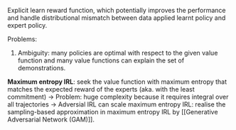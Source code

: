 Explicit learn reward function, which potentially improves the performance and handle distributional mismatch between data applied learnt policy and expert policy.

Problems:
1. Ambiguity: many policies are optimal with respect to the given value function and many value functions can explain the set of demonstrations.

**Maximum entropy IRL**: seek the value function with maximum entropy that matches the expected reward of the experts (aka. with the least commitment)
-> Problem: huge complexity because it requires integral over all trajectories
-> Adversial IRL can scale maximum entropy IRL: realise the sampling-based approximation in maximum entropy IRL by [[Generative Adversarial Network (GAM)]].